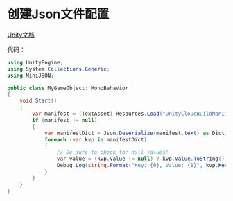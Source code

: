 创建Json文件配置
===
[Unity文档](https://docs.unity3d.com/2018.1/Documentation/Manual/UnityCloudBuildManifestAsJSON.html)

代码：
``` C#
using UnityEngine;
using System.Collections.Generic;
using MiniJSON;

public class MyGameObject: MonoBehavior
{
    void Start()
    {
        var manifest = (TextAsset) Resources.Load("UnityCloudBuildManifest.json");
        if (manifest != null)
        {
            var manifestDict = Json.Deserialize(manifest.text) as Dictionary<string,object>;
            foreach (var kvp in manifestDict)
            {
                // Be sure to check for null values!
                var value = (kvp.Value != null) ? kvp.Value.ToString() : "";
                Debug.Log(string.Format("Key: {0}, Value: {1}", kvp.Key, value));
            }
        }
    }
}
```
